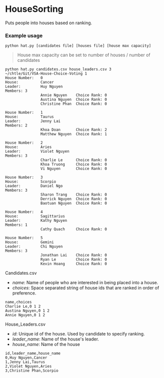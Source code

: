 # HouseSorting
Puts people into houses based on ranking.

### Example usage
`python hat.py [candidates file] [houses file] [house max capacity]`

> House max capacity can be set to number of houses / number of candidates

```
python hat.py candidates.csv house_leaders.csv 3                                           ~/chtle/Git/VSA-House-Choice-Voting 1
House Number:   0
House:          Cancer
Leader:         Huy Nguyen
Members: 3
                Annie Nguyen    Choice Rank: 0
                Austina Nguyen  Choice Rank: 0
                Christine Phan  Choice Rank: 0

House Number:   1
House:          Taurus
Leader:         Jenny Lai
Members: 2
                Khoa Doan       Choice Rank: 2
                Matthew Nguyen  Choice Rank: 1

House Number:   2
House:          Aries
Leader:         Violet Nguyen
Members: 3
                Charlie Le      Choice Rank: 0
                Khoa Truong     Choice Rank: 0
                Vi Nguyen       Choice Rank: 0

House Number:   3
House:          Scorpio
Leader:         Daniel Ngo
Members: 3
                Sharon Trang    Choice Rank: 0
                Derrick Nguyen  Choice Rank: 0
                Baotuan Nguyen  Choice Rank: 0

House Number:   4
House:          Sagittarius
Leader:         Kathy Nguyen
Members: 1
                Cathy Quach     Choice Rank: 0

House Number:   5
House:          Gemini
Leader:         Chi Nguyen
Members: 3
                Jonathan Lai    Choice Rank: 0
                Ryan Le         Choice Rank: 0
                Kevin Hoang     Choice Rank: 0

```

Candidates.csv
- _name_: Name of people who are interested in being placed into a house.
- _choices_: Space separated string of house ids that are ranked in order of preference.
```
name,choices
Charlie Le,0 1 2
Austina Nguyen,0 1 2
Annie Nguyen,0 1 2
```

House_Leaders.csv
- _id_: Unique id of the house. Used by candidate to specify ranking.
- <i>leader_name</i>: Name of the house's leader.
- <i>house_name</i>: Name of the house
```
id,leader_name,house_name
0,Huy Nguyen,Cancer
1,Jenny Lai,Taurus
2,Violet Nguyen,Aries
3,Christine Phan,Scorpio
```
